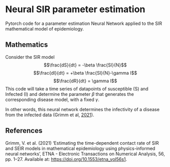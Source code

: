 # Neural SIR parameter estimation
Pytorch code for a parameter estimation Neural Network applied to the SIR mathematical model of epidemiology.
## Mathematics
Consider the SIR model
$$\frac{dS}{dt} = -\beta \frac{SI}{N}$$
$$\frac{dI}{dt} = +\beta \frac{SI}{N}-\gamma I$$
$$\frac{dR}{dt} = \gamma I$$
This code will take a time series of datapoints of susceptible (S) and Infected (I) and determine the parameter $\beta$ that generates the corresponding disease model, with a fixed $\gamma$.

In other words, this neural network determines the infectivity of a disease from the infected data (Grimm et al, [2021](https://epub.oeaw.ac.at/0xc1aa5576_0x003cfd4a.pdf)).

## References
Grimm, V. et al. (2021) ‘Estimating the time-dependent contact rate of SIR and SEIR models in mathematical epidemiology using physics-informed neural networks’, ETNA - Electronic Transactions on Numerical Analysis, 56, pp. 1–27. Available at: https://doi.org/10.1553/etna_vol56s1.



